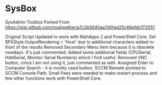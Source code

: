# SysBox
SysAdmin Toolbox Forked From https://gist.github.com/noahpeltier/a7c2b5640aa7d0fad25c66efdcf72051

Original Script Updated to work with MahApps 2 and PowerShell Core.
Set $PSStyle.OutputRendering = 'Host' due to additional characters added in-front of the results
Removed Secondary Menu Item because it is obsolete nowdays. It's just commented. Added some additional fields (CPUSerial, HddSerial,
Monitor Serial Numbers) which I find useful. Removed VNC button, cince I am not using it, just commented as well. 
Assigned Enter to Computer Search - it is mostly used button. SCCM Remote pointed to SCCM Console Path. Small fixes were needed to 
make restart-process and few other functions work with PowerShell Core.
